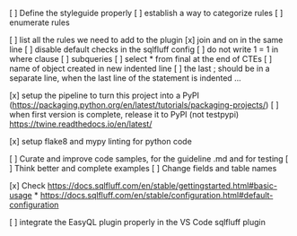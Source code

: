 [ ] Define the styleguide properly
    [ ] establish a way to categorize rules
    [ ] enumerate rules

[ ] list all the rules we need to add to the plugin
    [x] join and on in the same line
        [ ] disable default checks in the sqlfluff config
    [ ] do not write 1 = 1 in where clause
    [ ] subqueries
    [ ] select * from final at the end of CTEs
    [ ] name of object created in new indented line
    [ ] the last ; should be in a separate line, when the last line of the statement is indented
    ...

[x] setup the pipeline to turn this project into a PyPI (https://packaging.python.org/en/latest/tutorials/packaging-projects/)
    [ ] when first version is complete, release it to PyPI (not testpypi)
        https://twine.readthedocs.io/en/latest/

[x] setup flake8 and mypy linting for python code

[ ] Curate and improve code samples, for the guideline .md and for testing
    [ ] Think better and complete examples
    [ ] Change fields and table names

[x] Check https://docs.sqlfluff.com/en/stable/gettingstarted.html#basic-usage
    * https://docs.sqlfluff.com/en/stable/configuration.html#default-configuration

[ ] integrate the EasyQL plugin properly in the VS Code sqlfluff plugin
